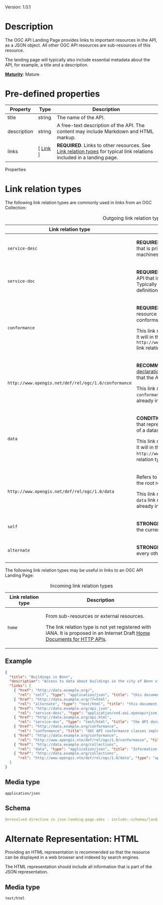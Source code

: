 Version: 1.0.1

# Description

The OGC API Landing Page provides links to important resources in the
API, as a JSON object. All other OGC API resources are sub-resources of
this resource.

The landing page will typically also include essential metadata about
the API, for example, a title and a description.

[**Maturity**](https://github.com/cportele/ogcapi-building-blocks#building-block-maturity):
Mature

# Pre-defined properties

| Property    | Type                    | Description                                                                                                                               |
| ----------- | ----------------------- | ----------------------------------------------------------------------------------------------------------------------------------------- |
| title       | string                  | The name of the API.                                                                                                                      |
| description | string                  | A free-text description of the API. The content may include Markdown and HTML markup.                                                     |
| links       | \[ [Link](link.adoc) \] | **REQUIRED**. Links to other resources. See [Link relation types](#link-relations) for typical link relations included in a landing page. |

Properties

# Link relation types

The following link relation types are commonly used in links from an OGC
Collection:

<table>
<caption>Outgoing link relation types</caption>
<colgroup>
<col style="width: 25%" />
<col style="width: 75%" />
</colgroup>
<thead>
<tr class="header">
<th>Link relation type</th>
<th>Description</th>
</tr>
</thead>
<tbody>
<tr class="odd">
<td><p><code>service-desc</code></p></td>
<td><p><strong>REQUIRED</strong>. Identifies a service description for the API that is primarily intended for consumption by machines. Typically an OpenAPI definition.</p></td>
</tr>
<tr class="even">
<td><p><code>service-doc</code></p></td>
<td><p><strong>REQUIRED</strong>. Identifies a service documentation for the API that is primarily intended for human consumption. Typically HTML pages derived from an OpenAPI definition.</p></td>
</tr>
<tr class="odd">
<td><p><code>conformance</code></p></td>
<td><p><strong>REQUIRED</strong>. Refers to a <a href="conformance-declaration.adoc">conformance declaration</a> resource that identifies the specifications that the API conforms to.</p>
<p>This link relation type will not be registered with IANA. It will in the future be superseded by the <code>http://www.opengis.net/def/rel/ogc/1.0/conformance</code> link relation type.</p></td>
</tr>
<tr class="even">
<td><p><code>http://www.opengis.net/def/rel/ogc/1.0/conformance</code></p></td>
<td><p><strong>RECOMMENDED</strong>. Refers to a <a href="conformance-declaration.adoc">conformance declaration</a> resource that identifies the specifications that the API conforms to.</p>
<p>This link relation type will in the future supersede the <code>conformance</code> link relation type, so it is recommended to already include this link.</p></td>
</tr>
<tr class="odd">
<td><p><code>data</code></p></td>
<td><p><strong>CONDITIONAL</strong>. Refers to a <a href="../../../geo/common/resources/collections.adoc">OGC Collections</a> resource that represents the root resource of the distributions of a dataset.</p>
<p>This link relation type will not be registered with IANA. It will in the future be superseded by the <code>http://www.opengis.net/def/rel/ogc/1.0/data</code> link relation type.</p></td>
</tr>
<tr class="even">
<td><p><code>http://www.opengis.net/def/rel/ogc/1.0/data</code></p></td>
<td><p>Refers to a <a href="../../../geo/common/resources/collections.adoc">OGC Collections</a> resource that represents the root resource of the distributions of a dataset.</p>
<p>This link relation type will in the future supersede the <code>data</code> link relation type, so it is recommended to already include this link.</p></td>
</tr>
<tr class="odd">
<td><p><code>self</code></p></td>
<td><p><strong>STRONGLY RECOMMENDED</strong>. Link to the resource in the current representation.</p></td>
</tr>
<tr class="even">
<td><p><code>alternate</code></p></td>
<td><p><strong>STRONGLY RECOMMENDED</strong>. Link to the resource in every other media type supported by the server.</p></td>
</tr>
</tbody>
</table>

The following link relation types may be useful in links to an OGC API
Landing Page:

<table>
<caption>Incoming link relation types</caption>
<colgroup>
<col style="width: 25%" />
<col style="width: 75%" />
</colgroup>
<thead>
<tr class="header">
<th>Link relation type</th>
<th>Description</th>
</tr>
</thead>
<tbody>
<tr class="odd">
<td><p><code>home</code></p></td>
<td><p>From sub-resources or external resources.</p>
<p>The link relation type is not yet registered with IANA. It is proposed in an Internet Draft <a href="https://datatracker.ietf.org/doc/html/draft-nottingham-json-home-06">Home Documents for HTTP APIs</a>.</p></td>
</tr>
</tbody>
</table>

## Example

``` JSON
{
  "title": "Buildings in Bonn",
  "description": "Access to data about buildings in the city of Bonn via a Web API that conforms to the OGC API Features specification.",
  "links": [
    { "href": "http://data.example.org/",
      "rel": "self", "type": "application/json", "title": "this document" },
    { "href": "http://data.example.org/?f=html",
      "rel": "alternate", "type": "text/html", "title": "this document as HTML" },
    { "href": "http://data.example.org/api.json",
      "rel": "service-desc", "type": "application/vnd.oai.openapi+json;version=3.0", "title": "the API definition" },
    { "href": "http://data.example.org/api.html",
      "rel": "service-doc", "type": "text/html", "title": "the API documentation" },
    { "href": "http://data.example.org/conformance",
      "rel": "conformance", "title": "OGC API conformance classes implemented by this server" },
    { "href": "http://data.example.org/conformance",
      "rel": "http://www.opengis.nte/def/rel/ogc/1.0/conformance", "title": "OGC API conformance classes implemented by this server" },
    { "href": "http://data.example.org/collections",
      "rel": "data", "type": "application/json", "title": "Information about the collections in the dataset" },
    { "href": "http://data.example.org/collections",
      "rel": "http://www.opengis.nte/def/rel/ogc/1.0/data", "type": "application/json", "title": "Information about the collections in the dataset" }
  ]
}
```

## Media type

`application/json`

## Schema

``` YAML
Unresolved directive in json-landing-page.adoc - include::schemas/landing-page.yaml[]
```

# Alternate Representation: HTML

Providing an HTML representation is recommended so that the resource can
be displayed in a web browser and indexed by search engines.

The HTML representation should include all information that is part of
the JSON representation.

## Media type

`text/html`
